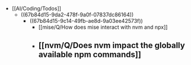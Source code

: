- [[AI/Coding/Todos]]
	- ((67b84d15-9da2-478f-9a0f-07837dc86164))
		- ((67b84d15-9c14-49fb-ae8d-9a03ee42573f))
			- [[mise/Q/How does mise interact with nvm and npx]]
			- [[nvm/Q/Does nvm impact the globally available npm commands]]
				-